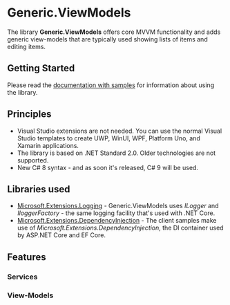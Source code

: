 # Generic.ViewModels

The library **Generic.ViewModels** offers core MVVM functionality and adds generic view-models that are typically used showing lists of items and editing items.

## Getting Started

Please read the [documentation with samples](https://github.com/GenericViewModels/Generic.ViewModels-Documentation) for information about using the library.

## Principles

* Visual Studio extensions are not needed. You can use the normal Visual Studio templates to create UWP, WinUI, WPF, Platform Uno, and Xamarin applications.
* The library is based on .NET Standard 2.0. Older technologies are not supported.
* New C# 8 syntax - and as soon it's released, C# 9 will be used.

## Libraries used

* [Microsoft.Extensions.Logging](https://github.com/aspnet/Logging) - Generic.ViewModels uses *ILogger* and *IloggerFactory* - the same logging facility that's used with .NET Core.
* [Microsoft.Extensions.DependencyInjection](https://github.com/aspnet/DependencyInjection) - The client samples make use of *Microsoft.Extensions.DependencyInjection*, the DI container used by ASP.NET Core and EF Core.

## Features

### Services

### View-Models


